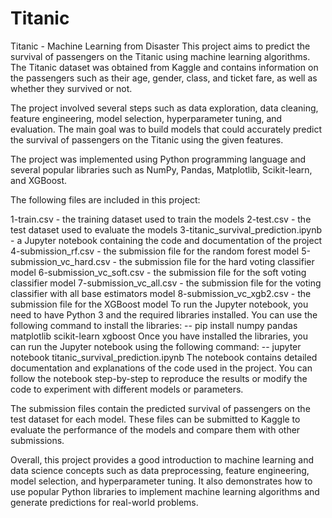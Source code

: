 # Titanic
Titanic - Machine Learning from Disaster
This project aims to predict the survival of passengers on the Titanic using machine learning algorithms. The Titanic dataset was obtained from Kaggle and contains information on the passengers such as their age, gender, class, and ticket fare, as well as whether they survived or not.

The project involved several steps such as data exploration, data cleaning, feature engineering, model selection, hyperparameter tuning, and evaluation. The main goal was to build models that could accurately predict the survival of passengers on the Titanic using the given features.

The project was implemented using Python programming language and several popular libraries such as NumPy, Pandas, Matplotlib, Scikit-learn, and XGBoost.

The following files are included in this project:

1-train.csv - the training dataset used to train the models
2-test.csv - the test dataset used to evaluate the models
3-titanic_survival_prediction.ipynb - a Jupyter notebook containing the code and documentation of the project
4-submission_rf.csv - the submission file for the random forest model
5-submission_vc_hard.csv - the submission file for the hard voting classifier model
6-submission_vc_soft.csv - the submission file for the soft voting classifier model
7-submission_vc_all.csv - the submission file for the voting classifier with all base estimators model
8-submission_vc_xgb2.csv - the submission file for the XGBoost model
To run the Jupyter notebook, you need to have Python 3 and the required libraries installed. You can use the following command to install the libraries:
-- pip install numpy pandas matplotlib scikit-learn xgboost
Once you have installed the libraries, you can run the Jupyter notebook using the following command:
-- jupyter notebook titanic_survival_prediction.ipynb
The notebook contains detailed documentation and explanations of the code used in the project. You can follow the notebook step-by-step to reproduce the results or modify the code to experiment with different models or parameters.

The submission files contain the predicted survival of passengers on the test dataset for each model. These files can be submitted to Kaggle to evaluate the performance of the models and compare them with other submissions.

Overall, this project provides a good introduction to machine learning and data science concepts such as data preprocessing, feature engineering, model selection, and hyperparameter tuning. It also demonstrates how to use popular Python libraries to implement machine learning algorithms and generate predictions for real-world problems.



